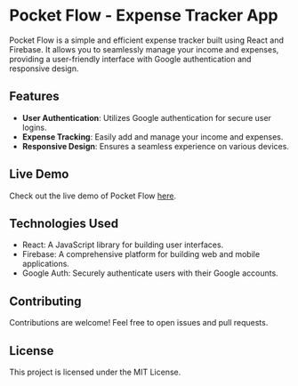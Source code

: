 # Pocket Flow - Expense Tracker App

Pocket Flow is a simple and efficient expense tracker built using React and Firebase. It allows you to seamlessly manage your income and expenses, providing a user-friendly interface with Google authentication and responsive design.

## Features

- **User Authentication**: Utilizes Google authentication for secure user logins.
- **Expense Tracking**: Easily add and manage your income and expenses.
- **Responsive Design**: Ensures a seamless experience on various devices.

## Live Demo

Check out the live demo of Pocket Flow [here](https://pocketflow-23b77.web.app/).

## Technologies Used

- React: A JavaScript library for building user interfaces.
- Firebase: A comprehensive platform for building web and mobile applications.
- Google Auth: Securely authenticate users with their Google accounts.

## Contributing
Contributions are welcome! Feel free to open issues and pull requests.

## License
This project is licensed under the MIT License.


